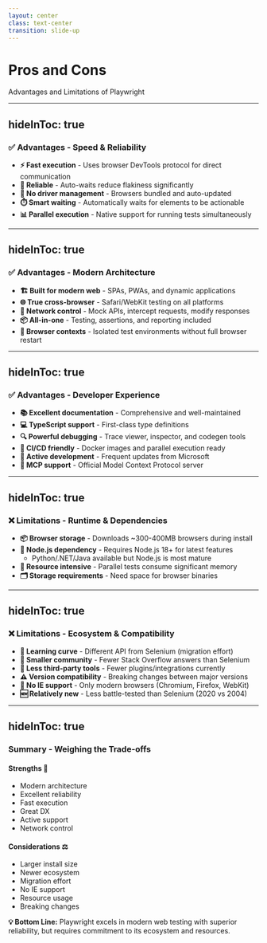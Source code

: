 ```yaml
---
layout: center
class: text-center
transition: slide-up
---
```


# Pros and Cons

Advantages and Limitations of Playwright

---
hideInToc: true
---

### ✅ Advantages - Speed & Reliability

<v-clicks>

- **⚡ Fast execution** - Uses browser DevTools protocol for direct communication
- **🎯 Reliable** - Auto-waits reduce flakiness significantly
- **🔄 No driver management** - Browsers bundled and auto-updated
- **⏱️ Smart waiting** - Automatically waits for elements to be actionable
- **📊 Parallel execution** - Native support for running tests simultaneously

</v-clicks>

---
hideInToc: true
---

### ✅ Advantages - Modern Architecture

<v-clicks>

- **🏗️ Built for modern web** - SPAs, PWAs, and dynamic applications
- **🌐 True cross-browser** - Safari/WebKit testing on all platforms
- **🔌 Network control** - Mock APIs, intercept requests, modify responses
- **📦 All-in-one** - Testing, assertions, and reporting included
- **🎨 Browser contexts** - Isolated test environments without full browser restart

</v-clicks>

---
hideInToc: true
---

### ✅ Advantages - Developer Experience

<v-clicks>

- **📚 Excellent documentation** - Comprehensive and well-maintained
- **💻 TypeScript support** - First-class type definitions
- **🔍 Powerful debugging** - Trace viewer, inspector, and codegen tools
- **🐳 CI/CD friendly** - Docker images and parallel execution ready
- **🚀 Active development** - Frequent updates from Microsoft
- **🤖 MCP support** - Official Model Context Protocol server

</v-clicks>

---
hideInToc: true
---

### ❌ Limitations - Runtime & Dependencies

<v-clicks>

- **📦 Browser storage** - Downloads ~300-400MB browsers during install
- **🔧 Node.js dependency** - Requires Node.js 18+ for latest features
  - Python/.NET/Java available but Node.js is most mature
- **💾 Resource intensive** - Parallel tests consume significant memory
- **🗂️ Storage requirements** - Need space for browser binaries

</v-clicks>

---
hideInToc: true
---

### ❌ Limitations - Ecosystem & Compatibility

<v-clicks>

- **📖 Learning curve** - Different API from Selenium (migration effort)
- **👥 Smaller community** - Fewer Stack Overflow answers than Selenium
- **🧩 Less third-party tools** - Fewer plugins/integrations currently
- **⚠️ Version compatibility** - Breaking changes between major versions
- **🚫 No IE support** - Only modern browsers (Chromium, Firefox, WebKit)
- **🆕 Relatively new** - Less battle-tested than Selenium (2020 vs 2004)

</v-clicks>

---
hideInToc: true
---

### Summary - Weighing the Trade-offs

<div class="grid grid-cols-2 gap-6 mt-8">

<div class="bg-green-50 p-6 rounded">

#### Strengths 💪

- Modern architecture
- Excellent reliability
- Fast execution
- Great DX
- Active support
- Network control

</div>

<div class="bg-yellow-50 p-6 rounded">

#### Considerations ⚖️

- Larger install size
- Newer ecosystem
- Migration effort
- No IE support
- Resource usage
- Breaking changes

</div>

</div>

<div v-click class="mt-6 text-center text-lg">

**💡 Bottom Line:** Playwright excels in modern web testing with superior reliability, but requires commitment to its ecosystem and resources.

</div>